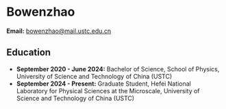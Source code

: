 # Bowenzhao

**Email:** bowenzhao@mail.ustc.edu.cn

## Education
- **September 2020 - June 2024:** Bachelor of Science, School of Physics, University of Science and Technology of China (USTC)
- **September 2024 - Present:** Graduate Student, Hefei National Laboratory for Physical Sciences at the Microscale, University of Science and Technology of China (USTC)